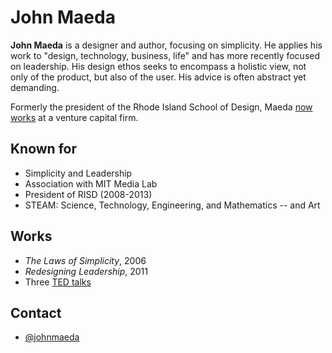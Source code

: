 # John Maeda

**John Maeda** is a designer and author, focusing on simplicity. He applies his
work to "design, technology, business, life" and has more recently focused on
leadership. His design ethos seeks to encompass a holistic view, not only of the
product, but also of the user. His advice is often abstract yet demanding.

Formerly the president of the Rhode Island School of Design, Maeda [now
works](http://www.fastcodesign.com/3023047/) at a venture capital firm.

## Known for
* Simplicity and Leadership
* Association with MIT Media Lab
* President of RISD (2008-2013)
* STEAM: Science, Technology, Engineering, and Mathematics -- and Art

## Works
* _The Laws of Simplicity_, 2006
* _Redesigning Leadership_, 2011
* Three [TED talks](http://www.ted.com/speakers/john_maeda)

## Contact
* [@johnmaeda](https://twitter.com/johnmaeda)
